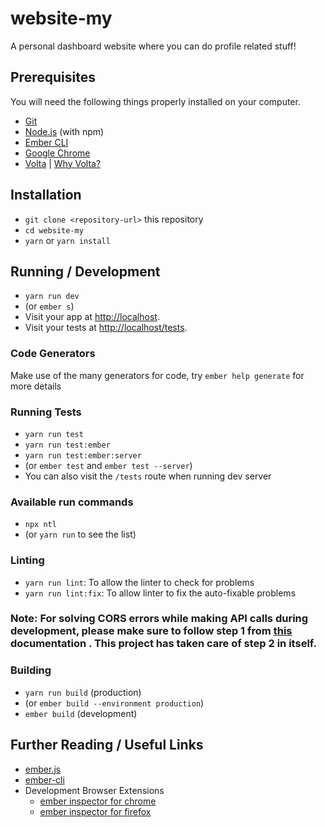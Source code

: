 # website-my

A personal dashboard website where you can do profile related stuff!

## Prerequisites

You will need the following things properly installed on your computer.

* [Git](https://git-scm.com/)
* [Node.js](https://nodejs.org/) (with npm)
* [Ember CLI](https://ember-cli.com/)
* [Google Chrome](https://google.com/chrome/)
* [Volta](https://docs.volta.sh/guide/getting-started) | [Why Volta?](https://docs.volta.sh/guide/#why-volta)


## Installation

* `git clone <repository-url>` this repository
* `cd website-my`
* `yarn` or `yarn install`

## Running / Development

* `yarn run dev`
* (or `ember s`)
* Visit your app at [http://localhost](http://localhost).
* Visit your tests at [http://localhost/tests](http://localhost/tests).

### Code Generators

Make use of the many generators for code, try `ember help generate` for more details

### Running Tests

* `yarn run test`
* `yarn run test:ember`
* `yarn run test:ember:server`
* (or `ember test` and `ember test --server`)
* You can also visit the `/tests` route when running dev server

### Available run commands

* `npx ntl`
* (or `yarn run` to see the list)

### Linting

* `yarn run lint`: To allow the linter to check for problems
* `yarn run lint:fix`: To allow linter to fix the auto-fixable problems

### Note: For solving CORS errors while making API calls during development, please make sure to follow step 1 from [this](https://github.com/Real-Dev-Squad/website-code-docs/tree/main/docs/dev/https-dev-url-cors) documentation . This project has taken care of step 2 in itself.

### Building

* `yarn run build` (production)
* (or `ember build --environment production`)
* `ember build` (development)


## Further Reading / Useful Links

* [ember.js](https://emberjs.com/)
* [ember-cli](https://ember-cli.com/)
* Development Browser Extensions
  * [ember inspector for chrome](https://chrome.google.com/webstore/detail/ember-inspector/bmdblncegkenkacieihfhpjfppoconhi)
  * [ember inspector for firefox](https://addons.mozilla.org/en-US/firefox/addon/ember-inspector/)

